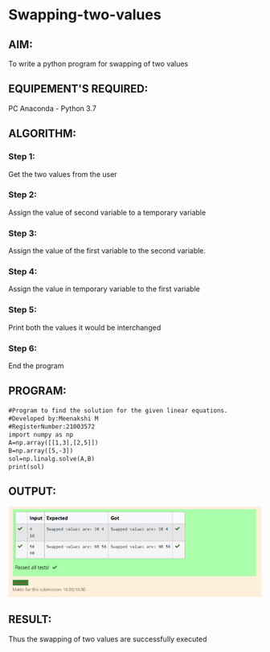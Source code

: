 # Swapping-two-values
## AIM:
To write a python program for swapping of two values
## EQUIPEMENT'S REQUIRED: 
PC
Anaconda - Python 3.7
## ALGORITHM: 
### Step 1:
Get the two values from the user
### Step 2: 
Assign the value of second variable to a temporary variable 
### Step 3: 
Assign the value of the first variable to the second variable.
### Step 4:  
Assign the value in temporary variable to the first variable
### Step 5: 
Print both the values it would be interchanged
### Step 6: 
End the program
## PROGRAM:
```
#Program to find the solution for the given linear equations.
#Developed by:Meenakshi M 
#RegisterNumber:21003572
import numpy as np
A=np.array([[1,3],[2,5]])
B=np.array([5,-3])
sol=np.linalg.solve(A,B)
print(sol)
```
## OUTPUT:
![Output](./images/swapping.png)

## RESULT:
Thus the swapping of two values are successfully executed



